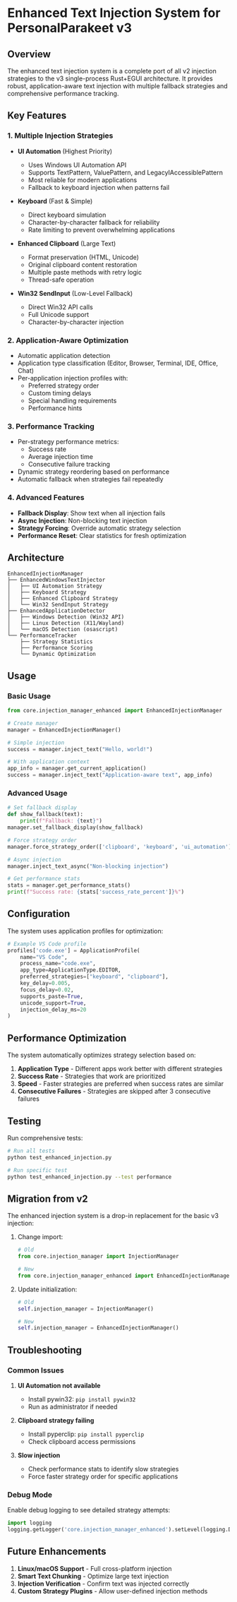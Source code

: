 # Enhanced Text Injection System for PersonalParakeet v3

## Overview

The enhanced text injection system is a complete port of all v2 injection strategies to the v3 single-process Rust+EGUI architecture. It provides robust, application-aware text injection with multiple fallback strategies and comprehensive performance tracking.

## Key Features

### 1. Multiple Injection Strategies
- **UI Automation** (Highest Priority)
  - Uses Windows UI Automation API
  - Supports TextPattern, ValuePattern, and LegacyIAccessiblePattern
  - Most reliable for modern applications
  - Fallback to keyboard injection when patterns fail

- **Keyboard** (Fast & Simple)
  - Direct keyboard simulation
  - Character-by-character fallback for reliability
  - Rate limiting to prevent overwhelming applications

- **Enhanced Clipboard** (Large Text)
  - Format preservation (HTML, Unicode)
  - Original clipboard content restoration
  - Multiple paste methods with retry logic
  - Thread-safe operation

- **Win32 SendInput** (Low-Level Fallback)
  - Direct Win32 API calls
  - Full Unicode support
  - Character-by-character injection

### 2. Application-Aware Optimization
- Automatic application detection
- Application type classification (Editor, Browser, Terminal, IDE, Office, Chat)
- Per-application injection profiles with:
  - Preferred strategy order
  - Custom timing delays
  - Special handling requirements
  - Performance hints

### 3. Performance Tracking
- Per-strategy performance metrics:
  - Success rate
  - Average injection time
  - Consecutive failure tracking
- Dynamic strategy reordering based on performance
- Automatic fallback when strategies fail repeatedly

### 4. Advanced Features
- **Fallback Display**: Show text when all injection fails
- **Async Injection**: Non-blocking text injection
- **Strategy Forcing**: Override automatic strategy selection
- **Performance Reset**: Clear statistics for fresh optimization

## Architecture

```
EnhancedInjectionManager
├── EnhancedWindowsTextInjector
│   ├── UI Automation Strategy
│   ├── Keyboard Strategy
│   ├── Enhanced Clipboard Strategy
│   └── Win32 SendInput Strategy
├── EnhancedApplicationDetector
│   ├── Windows Detection (Win32 API)
│   ├── Linux Detection (X11/Wayland)
│   └── macOS Detection (osascript)
└── PerformanceTracker
    ├── Strategy Statistics
    ├── Performance Scoring
    └── Dynamic Optimization
```

## Usage

### Basic Usage
```python
from core.injection_manager_enhanced import EnhancedInjectionManager

# Create manager
manager = EnhancedInjectionManager()

# Simple injection
success = manager.inject_text("Hello, world!")

# With application context
app_info = manager.get_current_application()
success = manager.inject_text("Application-aware text", app_info)
```

### Advanced Usage
```python
# Set fallback display
def show_fallback(text):
    print(f"Fallback: {text}")
manager.set_fallback_display(show_fallback)

# Force strategy order
manager.force_strategy_order(['clipboard', 'keyboard', 'ui_automation'])

# Async injection
manager.inject_text_async("Non-blocking injection")

# Get performance stats
stats = manager.get_performance_stats()
print(f"Success rate: {stats['success_rate_percent']}%")
```

## Configuration

The system uses application profiles for optimization:

```python
# Example VS Code profile
profiles['code.exe'] = ApplicationProfile(
    name="VS Code",
    process_name="code.exe",
    app_type=ApplicationType.EDITOR,
    preferred_strategies=["keyboard", "clipboard"],
    key_delay=0.005,
    focus_delay=0.02,
    supports_paste=True,
    unicode_support=True,
    injection_delay_ms=20
)
```

## Performance Optimization

The system automatically optimizes strategy selection based on:
1. **Application Type** - Different apps work better with different strategies
2. **Success Rate** - Strategies that work are prioritized
3. **Speed** - Faster strategies are preferred when success rates are similar
4. **Consecutive Failures** - Strategies are skipped after 3 consecutive failures

## Testing

Run comprehensive tests:
```bash
# Run all tests
python test_enhanced_injection.py

# Run specific test
python test_enhanced_injection.py --test performance
```

## Migration from v2

The enhanced injection system is a drop-in replacement for the basic v3 injection:

1. Change import:
   ```python
   # Old
   from core.injection_manager import InjectionManager
   
   # New
   from core.injection_manager_enhanced import EnhancedInjectionManager
   ```

2. Update initialization:
   ```python
   # Old
   self.injection_manager = InjectionManager()
   
   # New
   self.injection_manager = EnhancedInjectionManager()
   ```

## Troubleshooting

### Common Issues

1. **UI Automation not available**
   - Install pywin32: `pip install pywin32`
   - Run as administrator if needed

2. **Clipboard strategy failing**
   - Install pyperclip: `pip install pyperclip`
   - Check clipboard access permissions

3. **Slow injection**
   - Check performance stats to identify slow strategies
   - Force faster strategy order for specific applications

### Debug Mode

Enable debug logging to see detailed strategy attempts:
```python
import logging
logging.getLogger('core.injection_manager_enhanced').setLevel(logging.DEBUG)
```

## Future Enhancements

1. **Linux/macOS Support** - Full cross-platform injection
2. **Smart Text Chunking** - Optimize large text injection
3. **Injection Verification** - Confirm text was injected correctly
4. **Custom Strategy Plugins** - Allow user-defined injection methods
